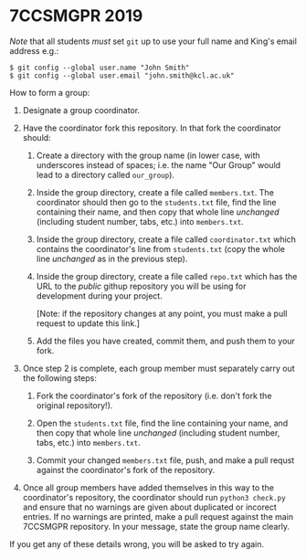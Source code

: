# 7CCSMGPR 2019

*Note* that all students *must* set `git` up to use your full name and King's
email address e.g.:

```
$ git config --global user.name "John Smith"
$ git config --global user.email "john.smith@kcl.ac.uk"
```

How to form a group:

  1. Designate a group coordinator.

  2. Have the coordinator fork this repository. In that fork the coordinator
     should:
       1. Create a directory with the group name (in lower case, with
          underscores instead of spaces; i.e. the name "Our Group" would lead
          to a directory called `our_group`).

       2. Inside the group directory, create a file called `members.txt`. The
          coordinator should then go to the `students.txt` file, find the line
          containing their name, and then copy that whole line *unchanged*
          (including student number, tabs, etc.) into `members.txt`.

       3. Inside the group directory, create a file called `coordinator.txt`
          which contains the coordinator's line from `students.txt` (copy the
          whole line *unchanged* as in the previous step).

       4. Inside the group directory, create a file called `repo.txt` which
          has the URL to the *public* githup repository you will be using for
          development during your project.

          [Note: if the repository changes at any point, you must make a pull
          request to update this link.]

       5. Add the files you have created, commit them, and push them to your
          fork.

  3. Once step 2 is complete, each group member must separately carry out the
     following steps:
       1. Fork the coordinator's fork of the repository (i.e. don't fork
          the original repository!).

       2. Open the `students.txt` file, find the line containing your name,
          and then copy that whole line *unchanged* (including student number,
          tabs, etc.) into `members.txt`.

       3. Commit your changed `members.txt` file, push, and make a pull
          requst against the coordinator's fork of the repository.

  4. Once all group members have added themselves in this way to the
     coordinator's repository, the coordinator should run `python3 check.py` and
     ensure that no warnings are given about duplicated or incorect entries. If
     no warnings are printed, make a pull request against the main 7CCSMGPR
     repository. In your message, state the group name clearly.

If you get any of these details wrong, you will be asked to try again.
